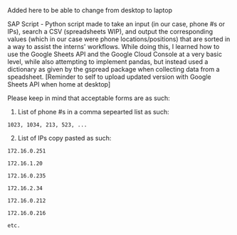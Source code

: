Added here to be able to change from desktop to laptop

SAP Script - Python script made to take an input (in our case, phone #s or IPs), search a CSV (spreadsheets WIP), and output the corresponding values (which in our case were phone locations/positions) that are sorted in a way to assist the interns' workflows. While doing this, I learned how to use the Google Sheets API and the Google Cloud Console at a very basic level, while also attempting to implement pandas, but instead used a dictionary as given by the gspread package when collecting data from a speadsheet. [Reminder to self to upload updated version with Google Sheets API when home at desktop]

Please keep in mind that acceptable forms are as such:
  1. List of phone #s in a comma sepearted list as such: 
 	
	1023, 1034, 213, 523, ...
  2. List of IPs copy pasted as such:
	
	172.16.0.251
	
	172.16.1.20
	
	172.16.0.235
	
	172.16.2.34
	
	172.16.0.212
	
	172.16.0.216
	
	etc.


